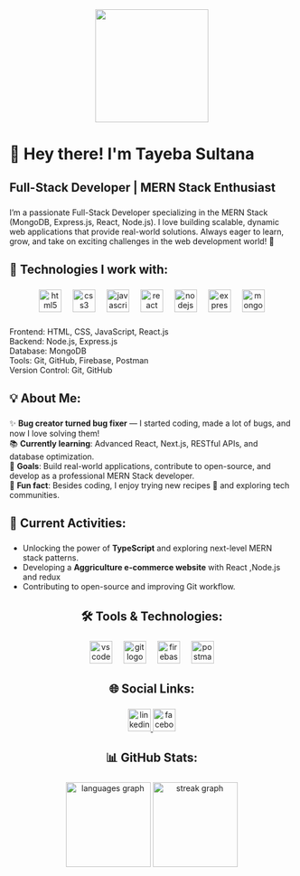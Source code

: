 <div align="center">
  <img height="200" src="https://i.ibb.co.com/Z1xDf2Vv/Screenshot-2025-05-04-155237.png" />
</div>

###

<h1 align="left">👋 Hey there! I'm Tayeba Sultana</h1>

###

<h2 align="left">Full-Stack Developer | MERN Stack Enthusiast</h2>

###

<p align="left">I’m a passionate Full-Stack Developer specializing in the MERN Stack (MongoDB, Express.js, React, Node.js). I love building scalable, dynamic web applications that provide real-world solutions. Always eager to learn, grow, and take on exciting challenges in the web development world! 🚀</p>

###

<h2 align="left">🔧 Technologies I work with:</h2>

###

<div align="center">
  <img src="https://cdn.jsdelivr.net/gh/devicons/devicon/icons/html5/html5-original.svg" height="40" alt="html5 logo" />
  <img width="12" />
  <img src="https://cdn.jsdelivr.net/gh/devicons/devicon/icons/css3/css3-original.svg" height="40" alt="css3 logo" />
  <img width="12" />
  <img src="https://cdn.jsdelivr.net/gh/devicons/devicon/icons/javascript/javascript-original.svg" height="40" alt="javascript logo" />
  <img width="12" />
  <img src="https://cdn.jsdelivr.net/gh/devicons/devicon/icons/react/react-original.svg" height="40" alt="react logo" />
  <img width="12" />
  <img src="https://cdn.jsdelivr.net/gh/devicons/devicon/icons/nodejs/nodejs-original.svg" height="40" alt="nodejs logo" />
  <img width="12" />
  <img src="https://cdn.jsdelivr.net/gh/devicons/devicon/icons/express/express-original.svg" height="40" alt="express logo" />
  <img width="12" />
  <img src="https://cdn.jsdelivr.net/gh/devicons/devicon/icons/mongodb/mongodb-original.svg" height="40" alt="mongodb logo" />
</div>

###

<p align="left">Frontend: HTML, CSS, JavaScript, React.js<br>Backend: Node.js, Express.js<br>Database: MongoDB<br>Tools: Git, GitHub, Firebase, Postman<br>Version Control: Git, GitHub</p>

###

<h2 align="left">💡 About Me:</h2>

###

<p align="left">✨ <strong>Bug creator turned bug fixer</strong> — I started coding, made a lot of bugs, and now I love solving them!<br>
📚 <strong>Currently learning</strong>: Advanced React, Next.js, RESTful APIs, and database optimization.<br>
🎯 <strong>Goals</strong>: Build real-world applications, contribute to open-source, and develop as a professional MERN Stack developer.<br>
🎲 <strong>Fun fact</strong>: Besides coding, I enjoy trying new recipes 🍰 and exploring tech communities.</p>

###

<h2 align="left">🚀 Current Activities:</h2>

###

<ul align="left">
  <li>Unlocking the power of  <strong>TypeScript</strong> and exploring next-level MERN stack patterns.</li>
  <li>Developing a <strong>Aggriculture e-commerce website</strong> with React ,Node.js and redux</li>
  <li>Contributing to open-source and improving Git workflow.</li>
</ul>

###

<h2 align="center">🛠️ Tools & Technologies:</h2>

###

<div align="center">
  <img src="https://cdn.jsdelivr.net/gh/devicons/devicon/icons/vscode/vscode-original.svg" height="40" alt="vscode logo" />
  <img width="12" />
  <img src="https://cdn.jsdelivr.net/gh/devicons/devicon/icons/git/git-original.svg" height="40" alt="git logo" />
  <img width="12" />
  <img src="https://cdn.jsdelivr.net/gh/devicons/devicon/icons/firebase/firebase-plain.svg" height="40" alt="firebase logo" />
  <img width="12" />
  <img src="https://cdn.simpleicons.org/postman/FF6C37" height="40" alt="postman logo" />
</div>

###

<h2 align="center">🌐 Social Links:</h2>

###

<div align="center">
  <a href="https://www.linkedin.com/in/tayeba-sultana-sultana-b6760934b/" target="_blank">
    <img src="https://cdn.jsdelivr.net/gh/devicons/devicon/icons/linkedin/linkedin-original.svg" height="40" alt="linkedin logo" />
  </a>
  <a href="https://www.facebook.com/tayeba.sultana.578546" target="_blank">
    <img src="https://cdn.jsdelivr.net/gh/devicons/devicon/icons/facebook/facebook-original.svg" height="40" alt="facebook logo" />
  </a>
</div>

###

<h2 align="center">📊 GitHub Stats:</h2>

###

<div align="center">
  <img src="https://github-readme-stats.vercel.app/api/top-langs?username=Tayebasultana&locale=en&hide_title=false&layout=compact&card_width=320&langs_count=5&theme=dracula&hide_border=false&order=2" height="150" alt="languages graph" />
  <img src="https://streak-stats.demolab.com?user=Tayebasultana&locale=en&mode=daily&theme=dracula&hide_border=false&border_radius=5&order=3" height="150" alt="streak graph" />
</div>
